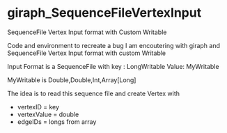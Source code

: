 giraph_SequenceFileVertexInput
==============================

SequenceFile Vertex Input format with Custom Writable

Code and environment to recreate a bug I am encoutering with giraph and SequenceFile Vertex Input format with custom Writable

Input Format is a SequenceFile with
key  : LongWritable
Value: MyWritable

MyWritable is Double,Double,Int,Array[Long]

The idea is to read this sequence file and create Vertex with
* vertexID = key
* vertexValue = double
* edgeIDs = longs from array



